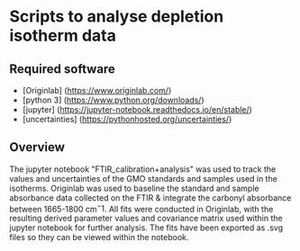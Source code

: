 # Scripts to analyse depletion isotherm data

## Required software
* [Originlab] (https://www.originlab.com/)
* [python 3] (https://www.python.org/downloads/)
* [jupyter] (https://jupyter-notebook.readthedocs.io/en/stable/)
* [uncertainties] (https://pythonhosted.org/uncertainties/)

## Overview

The jupyter notebook "FTIR_calibration+analysis" was used to track the values and uncertainties of the GMO standards and samples used in the isotherms.
Originlab was used to baseline the standard and sample absorbance data collected on the FTIR & integrate the carbonyl absorbance between 1665-1800 cm$^-1$.
All fits were conducted in Originlab, with the resulting derived parameter values and covariance matrix used within the jupyter notebook for further analysis.
The fits have been exported as .svg files so they can be viewed within the notebook.
